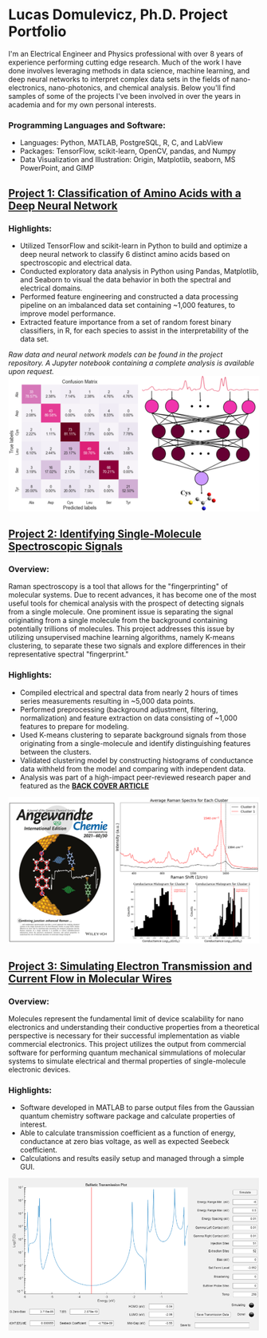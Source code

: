 # Lucas Domulevicz, Ph.D. Project Portfolio
I'm an Electrical Engineer and Physics professional with over 8 years of experience performing cutting edge research. Much of the work 
I have done involves leveraging methods in data science, machine learning, and deep neural networks to interpret complex data sets in the
fields of nano-electronics, nano-photonics, and chemical analysis. Below you'll find samples of some of the projects I've been involved in over the years 
in academia and for my own personal interests.

### Programming Languages and Software:
* Languages: Python, MATLAB, PostgreSQL, R, C, and LabView
* Packages: TensorFlow, scikit-learn, OpenCV, pandas, and Numpy
* Data Visualization and Illustration: Origin, Matplotlib, seaborn, MS PowerPoint, and GIMP

## [Project 1: Classification of Amino Acids with a Deep Neural Network](https://github.com/lkdomule137/neural_network_classification_of_amino_acids)
### Highlights:
* Utilized TensorFlow and scikit-learn in Python to build and optimize a deep neural network to classify 6 distinct amino acids based on 
spectroscopic and electrical data.
* Conducted exploratory data analysis in Python using Pandas, Matplotlib, and Seaborn to visual the data behavior in both the spectral 
and electrical domains.
* Performed feature engineering and constructed a data processing pipeline on an imbalanced data set containing ~1,000 features, to 
improve model performance.
* Extracted feature importance from a set of random forest binary classifiers, in R, for each species to assist in the interpretability of the data set.

*Raw data and neural network models can be found in the project repository. A Jupyter notebook containing a complete analysis is available upon request.*
![](/Images/neural_network_classification_of_amino_acids.PNG)


## [Project 2: Identifying Single-Molecule Spectroscopic Signals](https://github.com/lkdomule137/kmeans_clustering_of_spectroscopic_data)
### Overview: 
Raman spectroscopy is a tool that allows for the "fingerprinting" of molecular systems. Due to recent advances, it has become
one of the most useful tools for chemical analysis with the prospect of detecting signals from a single molecule. One prominent issue is
separating the signal originating from a single molecule from the background containing potentially trillions of molecules. This project
addresses this issue by utilizing unsupervised machine learning algorithms, namely K-means clustering, to separate these two signals and
explore differences in their representative spectral "fingerprint."  

### Highlights:
* Compiled electrical and spectral data from nearly 2 hours of times series measurements resulting in ~5,000 data points.
* Performed preprocessing (background adjustment, filtering, normalization) and feature extraction on data consisting of ~1,000 
features to prepare for modeling.
* Used K-means clustering to separate background signals from those originating from a single-molecule and identify distinguishing 
features between the clusters.
* Validated clustering model by constructing histograms of conductance data withheld from the model and comparing with 
independent data.
* Analysis was part of a high-impact peer-reviewed research paper and featured as the [**BACK COVER ARTICLE**](https://onlinelibrary.wiley.com/doi/10.1002/anie.202106779)

![](/Images/kmeans_project_overview_image.PNG)


## [Project 3: Simulating Electron Transmission and Current Flow in Molecular Wires](https://github.com/lkdomule137/molecular_wire_transmission_simulator)
### Overview: 
Molecules represent the fundamental limit of device scalability for nano electronics and understanding their conductive properties 
from a theoretical perspective is necessary for their successful implementation as viable commercial electronics. This project utilizes 
the output from commercial software for performing quantum mechanical simmulations of molecular systems to simulate electrical and thermal
properties of single-molecule electronic devices.

### Highlights:
* Software developed in MATLAB to parse output files from the Gaussian quantum chemistry software package and calculate properties of interest.
* Able to calculate transmission coefficient as a function of energy, conductance at zero bias voltage, as well as expected Seebeck coefficient.
* Calculations and results easily setup and managed through a simple GUI.

![](/Images/charge_transport_software_gui.PNG)

